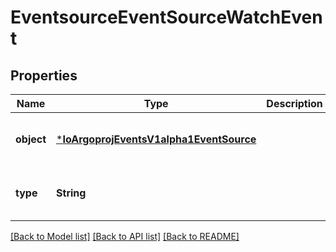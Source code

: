 # EventsourceEventSourceWatchEvent


## Properties
Name | Type | Description | Notes
------------ | ------------- | ------------- | -------------
**object** | [***IoArgoprojEventsV1alpha1EventSource**](IoArgoprojEventsV1alpha1EventSource.md) |  | [optional] [default to nothing]
**type** | **String** |  | [optional] [default to nothing]


[[Back to Model list]](../README.md#models) [[Back to API list]](../README.md#api-endpoints) [[Back to README]](../README.md)


